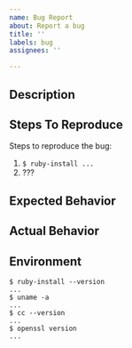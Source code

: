 ```yaml
---
name: Bug Report
about: Report a bug
title: ''
labels: bug
assignees: ''

---
```


<!--
**Double Check**

- Did you update to the latest ruby-install version? (ex: `brew upgrade ruby-install`)
- Are attempting to install an older unmaintained version of Ruby?
  - ruby-install makes no guarantees that older unmaintained versions ruby versions will still compile or work with the current versions of `gcc`/`clang`, `libopenssl`, etc.
- Are you attempting to install the most recent version of Ruby on an old system?
  - Newer ruby versions may require newer versions of `gcc`/`clang`, `libopenssl`, etc. Double check the ruby's requirements.
- Is this a ruby compilation bug?
  - Can you reproduce the issue by compiling ruby manually?
    - If so, than it is the upstream ruby's issue and should be reported to the ruby's bug tracker.
    - If the issue only occurs with ruby-install, proceed.
-->

## Description

<!-- A clear and concise description of what the bug is. -->

## Steps To Reproduce

Steps to reproduce the bug:
1. `$ ruby-install ...`
2. ???

## Expected Behavior

<!-- What should happen. -->

## Actual Behavior

<!-- The error message. -->

## Environment

    $ ruby-install --version
    ...
    $ uname -a
    ...
    $ cc --version
    ...
    $ openssl version
    ...

<!-- if the issue is a JRuby issue: 

    $ java --version

-->
